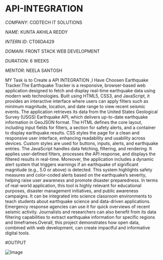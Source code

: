 # API-INTEGRATION

*COMPANY*: CODTECH IT SOLUTIONS

*NAME*: KUNTA AKHILA REDDY

*INTERN ID*: CT06DA429

*DOMAIN*: FRONT STACK WEB DEVELOPMENT

*DURATION*: 6 WEEKS

*MENTOR*: NEELA SANTOSH

MY Task is to Create a API INTEGRATION ,I Have Choosen Earthquake Tracker.The Earthquake Tracker is a responsive, browser-based web application designed to fetch and display real-time earthquake data using modern web technologies. Built using HTML5, CSS3, and JavaScript, it provides an interactive interface where users can apply filters such as minimum magnitude, location, and date range to view recent seismic events. The application retrieves its data from the United States Geological Survey (USGS) Earthquake API, which delivers up-to-date earthquake information in GeoJSON format.
The HTML defines the core layout, including input fields for filters, a section for safety alerts, and a container to display earthquake results. CSS styles the page for a clean and responsive user interface, enhancing readability and usability across devices. Custom styles are used for buttons, inputs, alerts, and earthquake entries. The JavaScript handles data fetching, filtering, and rendering. It applies user-defined filters, processes the API response, and displays the filtered results in real-time. Moreover, the application includes a dynamic alert system that triggers warnings if an earthquake of significant magnitude (e.g., 5.0 or above) is detected. This system highlights safety measures and color-coded alerts based on the earthquake’s severity, helping raise user awareness and promote disaster preparedness.
In terms of real-world application, this tool is highly relevant for educational purposes, disaster management initiatives, and public awareness campaigns. It can be integrated into science classroom environments to teach students about earthquake science and data-driven applications. Emergency response agencies can use it for quick overviews of recent seismic activity. Journalists and researchers can also benefit from its data filtering capabilities to extract earthquake information for specific regions and timeframes.Overall, this project demonstrates how open data, combined with web development, can create impactful and informative digital tools.

#OUTPUT

![Image](https://github.com/user-attachments/assets/3b09d82f-0a53-494d-af3e-48036ecfc26f)

